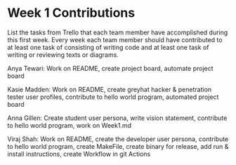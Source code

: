 # Week 1 Contributions

List the tasks from Trello that each team member have accomplished during this first week.
Every week each team member should have contributed to at least one task of consisting of writing code and at least one task of writing or reviewing texts or diagrams.

Anya Tewari: Work on README, create project board, automate project board

Kasie Madden: Work on README, create greyhat hacker & penetration tester user profiles, contribute to hello world program, automated project board

Anna Gillen: Create student user persona, write vision statement, contribute to hello world program, work on Week1.md

Viraj Shah: Work on README, create the developer user persona, contribute to hello world program, create MakeFile, create binary for release, add run & install instructions, create Workflow in git Actions
